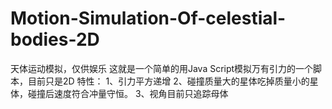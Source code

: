 # Motion-Simulation-Of-celestial-bodies-2D
天体运动模拟，仅供娱乐
这就是一个简单的用Java Script模拟万有引力的一个脚本，目前只是2D
特性：
  1、引力平方递增
  2、碰撞质量大的星体吃掉质量小的星体，碰撞后速度符合冲量守恒。
  3、视角目前只追踪母体
